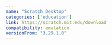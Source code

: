 ```yaml
---
name: "Scratch Desktop"
categories: ['education']
link: https://scratch.mit.edu/download
compatibility: emulation
versionFrom: "3.29.1.0"
---
```


